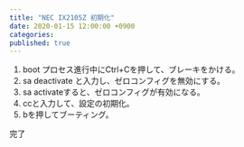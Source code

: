 ```yaml
---
title: "NEC IX2105Z 初期化"
date: 2020-01-15 12:00:00 +0900
categories: 
published: true
---
```


1. boot プロセス進行中にCtrl+Cを押して、ブレーキをかける。
1. sa deactivate と入力し、ゼロコンフィグを無効にする。
1. sa activateすると、ゼロコンフィグが有効になる。
1. ccと入力して、設定の初期化。
1. bを押してブーティング。

完了